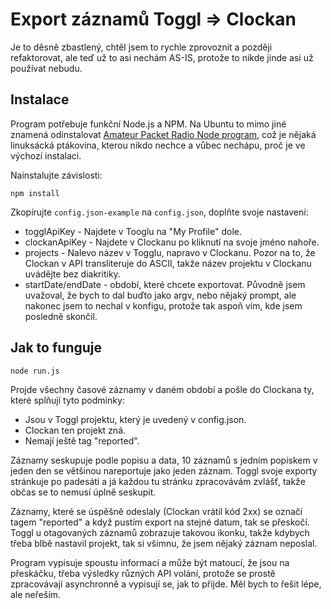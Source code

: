 # Export záznamů Toggl => Clockan

Je to děsně zbastlený, chtěl jsem to rychle zprovoznit a později refaktorovat, ale teď už to asi nechám AS-IS, protože to nikde jinde asi už používat nebudu.

## Instalace

Program potřebuje funkční Node.js a NPM. Na Ubuntu to mimo jiné znamená odinstalovat [Amateur Packet Radio Node program](http://packages.ubuntu.com/lucid/node), což je nějaká linuksácká ptákovina, kterou nikdo nechce a vůbec nechápu, proč je ve výchozí instalaci.

Nainstalujte závislosti:

	npm install

Zkopírujte `config.json-example` na `config.json`, doplňte svoje nastavení:

- togglApiKey - Najdete v Tooglu na "My Profile" dole.
- clockanApiKey - Najdete v Clockanu po kliknutí na svoje jméno nahoře.
- projects - Nalevo název v Togglu, napravo v Clockanu. Pozor na to, že Clockan v API transliteruje do ASCII, takže název projektu v Clockanu uvádějte bez diakritiky.
- startDate/endDate - období, které chcete exportovat. Původně jsem uvažoval, že bych to dal buďto jako argv, nebo nějaký prompt, ale nakonec jsem to nechal v konfigu, protože tak aspoň vím, kde jsem posledně skončil.

## Jak to funguje

	node run.js

Projde všechny časové záznamy v daném období a pošle do Clockana ty, které splňují tyto podmínky:

- Jsou v Toggl projektu, který je uvedený v config.json.
- Clockan ten projekt zná.
- Nemají ještě tag "reported".

Záznamy seskupuje podle popisu a data, 10 záznamů s jedním popiskem v jeden den se většinou nareportuje jako jeden záznam. Toggl svoje exporty stránkuje po padesáti a já každou tu stránku zpracovávám zvlášť, takže občas se to nemusí úplně seskupit.

Záznamy, které se úspěšně odeslaly (Clockan vrátil kód 2xx) se označí tagem "reported" a když pustím export na stejné datum, tak se přeskočí. Toggl u otagovaných záznamů zobrazuje takovou ikonku, takže kdybych třeba blbě nastavil projekt, tak si všimnu, že jsem nějaký záznam neposlal.

Program vypisuje spoustu informací a může být matoucí, že jsou na přeskáčku, třeba výsledky různých API volání, protože se prostě zpracovávají asynchronně a vypisují se, jak to přijde. Měl bych to řešit lépe, ale neřeším.
